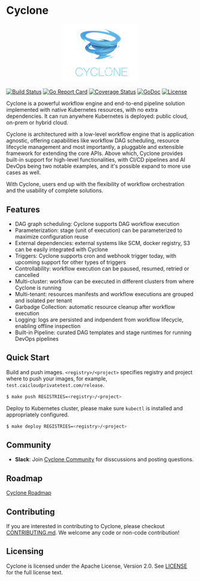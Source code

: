 # Cyclone

<p align="center"><img src="docs/images/logo.jpeg" width="200"></p>

[![Build Status](https://travis-ci.org/caicloud/cyclone.svg?branch=master)](https://travis-ci.org/caicloud/cyclone)
[![Go Report Card](https://goreportcard.com/badge/github.com/caicloud/cyclone?style=flat-square)](https://goreportcard.com/report/github.com/caicloud/cyclone)
[![Coverage Status](https://coveralls.io/repos/github/caicloud/cyclone/badge.svg?branch=master)](https://coveralls.io/github/caicloud/cyclone?branch=master)
[![GoDoc](https://img.shields.io/badge/godoc-reference-blue.svg?style=flat-square)](https://godoc.org/github.com/caicloud/cyclone)
[![License](https://img.shields.io/badge/License-Apache%202.0-blue.svg)](./LICENSE)

Cyclone is a powerful workflow engine and end-to-end pipeline solution implemented with native Kubernetes resources,
with no extra dependencies. It can run anywhere Kubernetes is deployed: public cloud, on-prem or hybrid cloud.

Cyclone is architectured with a low-level workflow engine that is application agnostic, offering capabilities like
workflow DAG scheduling, resource lifecycle management and most importantly, a pluggable and extensible framework for
extending the core APIs. Above which, Cyclone provides built-in support for high-level functionalities, with CI/CD
pipelines and AI DevOps being two notable examples, and it's possible expand to more use cases as well.

With Cyclone, users end up with the flexibility of workflow orchestration and the usability of complete solutions.

## Features

- DAG graph scheduling: Cyclone supports DAG workflow execution
- Parameterization: stage (unit of execution) can be parameterized to maximize configuration reuse
- External dependencies: external systems like SCM, docker registry, S3 can be easily integrated with Cyclone
- Triggers: Cyclone supports cron and webhook trigger today, with upcoming support for other types of triggers
- Controllability: workflow execution can be paused, resumed, retried or cancelled
- Multi-cluster: workflow can be executed in different clusters from where Cyclone is running
- Multi-tenant: resources manifests and workflow executions are grouped and isolated per tenant
- Garbadge Collection: automatic resource cleanup after workflow execution
- Logging: logs are persisted and indpendent from workflow lifecycle, enabling offline inspection
- Built-in Pipeline: curated DAG templates and stage runtimes for running DevOps pipelines

## Quick Start

Build and push images. `<registry>/<project>` specifies registry and project where to push your images, for example, `test.caicloudprivatetest.com/release`.

```bash
$ make push REGISTRIES=<registry>/<project>
```

Deploy to Kubernetes cluster, please make sure `kubectl` is installed and appropriately configured.

```bash
$ make deploy REGISTRIES=<registry>/<project>
```

## Community

- **Slack**: Join [Cyclone Community](https://caicloud-cyclone.slack.com/join/signup) for disscussions and posting questions.

## Roadmap

[Cyclone Roadmap](./docs/ROADMAP.md)

## Contributing

If you are interested in contributing to Cyclone, please checkout [CONTRIBUTING.md](./CONTRIBUTING.md).
We welcome any code or non-code contribution!

## Licensing

Cyclone is licensed under the Apache License, Version 2.0. See [LICENSE](./LICENSE) for the full license text.
